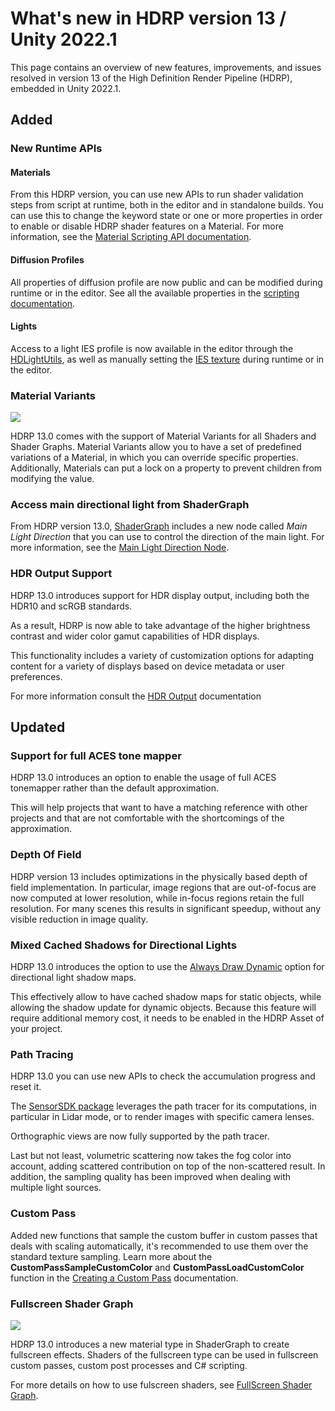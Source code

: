 # What's new in HDRP version 13 / Unity 2022.1

This page contains an overview of new features, improvements, and issues resolved in version 13 of the High Definition Render Pipeline (HDRP), embedded in Unity 2022.1.

## Added

### New Runtime APIs

#### Materials

From this HDRP version, you can use new APIs to run shader validation steps from script at runtime, both in the editor and in standalone builds. You can use this to change the keyword state or one or more properties in order to enable or disable HDRP shader features on a Material.
For more information, see the [Material Scripting API documentation](Material-API.md).

#### Diffusion Profiles

All properties of diffusion profile are now public and can be modified during runtime or in the editor.
See all the available properties in the [scripting documentation](../api/UnityEngine.Rendering.HighDefinition.DiffusionProfileSettings.html).

#### Lights

Access to a light IES profile is now available in the editor through the [HDLightUtils](../api/UnityEditor.Rendering.HighDefinition.HDLightUtils.html), as well as manually setting the [IES texture](../api/UnityEngine.Rendering.HighDefinition.HDAdditionalLightData.html#UnityEngine_Rendering_HighDefinition_HDAdditionalLightData_IESTexture) during runtime or in the editor.

### Material Variants

![](Images/material-variants.png)

HDRP 13.0 comes with the support of Material Variants for all Shaders and Shader Graphs.
Material Variants allow you to have a set of predefined variations of a Material, in which you can override specific properties.
Additionally, Materials can put a lock on a property to prevent children from modifying the value.

### Access main directional light from ShaderGraph

From HDRP version 13.0, [ShaderGraph](https://docs.unity3d.com/Packages/com.unity.shadergraph@13.1/manual/index.html) includes a new node called *Main Light Direction* that you can use to control the direction of the main light.
For more information, see the [Main Light Direction Node](https://docs.unity3d.com/Packages/com.unity.shadergraph@13.1/manual/Main-Light-Direction-Node.html).

### HDR Output Support

HDRP 13.0 introduces support for HDR display output, including both the HDR10 and scRGB standards.

As a result, HDRP is now able to take advantage of the higher brightness contrast and wider color gamut capabilities of HDR displays.

This functionality includes a variety of customization options for adapting content for a variety of displays based on device metadata or user preferences.

For more information consult the [HDR Output](HDR-Output.md) documentation

## Updated

### Support for full ACES tone mapper

HDRP 13.0 introduces an option to enable the usage of full ACES tonemapper rather than the default approximation.

This will help projects that want to have a matching reference with other projects and that are not comfortable with the shortcomings of the approximation.

### Depth Of Field
HDRP version 13 includes optimizations in the physically based depth of field implementation. In particular, image regions that are out-of-focus are now computed at lower resolution, while in-focus regions retain the full resolution. For many scenes this results in significant speedup, without any visible reduction in image quality.

### Mixed Cached Shadows for Directional Lights

HDRP 13.0 introduces the option to use the [Always Draw Dynamic](https://docs.unity3d.com/Packages/com.unity.render-pipelines.high-definition@13.1/manual/Shadows-in-HDRP.html#mixed-cached-shadow-maps) option for directional light shadow maps.

This effectively allow to have cached shadow maps for static objects, while allowing the shadow update for dynamic objects.
Because this feature will require additional memory cost, it needs to be enabled in the HDRP Asset of your project.

### Path Tracing

HDRP 13.0 you can use new APIs to check the accumulation progress and reset it.

The [SensorSDK package](https://docs.unity3d.com/Packages/com.unity.sensorsdk@1.0/manual/index.html) leverages the path tracer for its computations, in particular in Lidar mode, or to render images with specific camera lenses.

Orthographic views are now fully supported by the path tracer.

Last but not least, volumetric scattering now takes the fog color into account, adding scattered contribution on top of the non-scattered result. In addition, the sampling quality has been improved when dealing with multiple light sources.

### Custom Pass

Added new functions that sample the custom buffer in custom passes that deals with scaling automatically, it's recommended to use them over the standard texture sampling. Learn more about the **CustomPassSampleCustomColor** and **CustomPassLoadCustomColor** function in the [Creating a Custom Pass](Custom-Pass-Creating.md) documentation.

### Fullscreen Shader Graph

![](Images/HDRP-Fullscreen-Frost-Effect.png)

HDRP 13.0 introduces a new material type in ShaderGraph to create fullscreen effects.
Shaders of the fullscreen type can be used in fullscreen custom passes, custom post processes and C# scripting.

For more details on how to use fulscreen shaders, see [FullScreen Shader Graph](Fullscreen-Shader-Graph.md).

